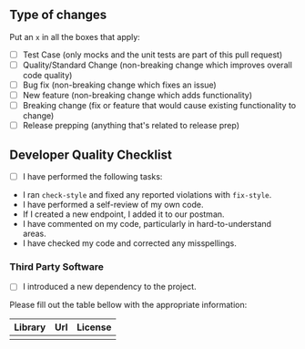 
## Type of changes

Put an `x` in all the boxes that apply:

- [ ] Test Case (only mocks and the unit tests are part of this pull request)
- [ ] Quality/Standard Change (non-breaking change which improves overall code quality)
- [ ] Bug fix (non-breaking change which fixes an issue)
- [ ] New feature (non-breaking change which adds functionality)
- [ ] Breaking change (fix or feature that would cause existing functionality to change)
- [ ] Release prepping (anything that's related to release prep)

## Developer Quality Checklist

- [ ] I have performed the following tasks:
- I ran `check-style` and fixed any reported violations with `fix-style`.
- I have performed a self-review of my own code.
- If I created a new endpoint, I added it to our postman.
- I have commented on my code, particularly in hard-to-understand areas.
- I have checked my code and corrected any misspellings.

### Third Party Software

- [ ] I introduced a new dependency to the project.

Please fill out the table bellow with the appropriate information:

| Library               |                 Url                 |   License    |
|:----------------------|:-----------------------------------:|:------------:|
|                       |                                     |              |
